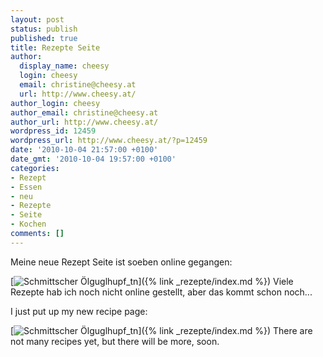 ```yaml
---
layout: post
status: publish
published: true
title: Rezepte Seite
author:
  display_name: cheesy
  login: cheesy
  email: christine@cheesy.at
  url: http://www.cheesy.at/
author_login: cheesy
author_email: christine@cheesy.at
author_url: http://www.cheesy.at/
wordpress_id: 12459
wordpress_url: http://www.cheesy.at/?p=12459
date: '2010-10-04 21:57:00 +0100'
date_gmt: '2010-10-04 19:57:00 +0100'
categories:
- Rezept
- Essen
- neu
- Rezepte
- Seite
- Kochen
comments: []
---
```

<!--:de-->Meine neue Rezept Seite ist soeben online gegangen:
[![](http://www.cheesy.at/wp-content/uploads/2010/10/Schmittscher-Ölguglhupf_tn.jpg "Schmittscher Ölguglhupf\_tn")]({% link _rezepte/index.md %})
Viele Rezepte hab ich noch nicht online gestellt, aber das kommt schon noch...
<!--:--><!--:en-->I just put up my new recipe page:
[![](http://www.cheesy.at/wp-content/uploads/2010/10/Schmittscher-Ölguglhupf_tn.jpg "Schmittscher Ölguglhupf\_tn")]({% link _rezepte/index.md %})
There are not many recipes yet, but there will be more, soon.<!--:-->
